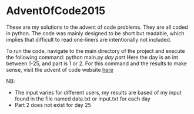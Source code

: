 # AdventOfCode2015

These are my solutions to the advent of code problems. They are all coded in python. The code was mainly designed to be short but readable, which implies that difficult to read one-liners are intentionally not included. 

To run the code, navigate to the main directory of the project and execute the following command:
python main.py *day* *part*
Here the day is an int between 1-25, and part is 1 or 2. For this command and the results to make sense, visit the advent of code website [here](http://adventofcode.com/)

NB: 
- The input varies for different users, my results are based of my input found in the file named data.txt or input.txt for each day
- Part 2 does not exist for day 25